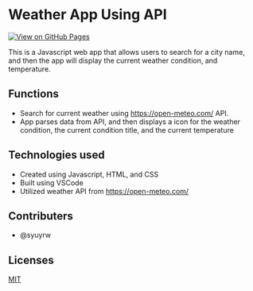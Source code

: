 # Weather App Using API

[![View on GitHub Pages](https://img.shields.io/badge/Live%20Demo-WeatherApp-blue?style=for-the-badge)](https://syuyrw.github.io/Weather-App-using-API/)

This is a Javascript web app that allows users to search for a city name, and then the app will display the current weather condition, and temperature.


## Functions

- Search for current weather using https://open-meteo.com/ API.
- App parses data from API, and then displays a icon for the weather condition, the current condition title, and the current temperature

## Technologies used

- Created using Javascript, HTML, and CSS
- Built using VSCode
- Utilized weather API from https://open-meteo.com/

## Contributers

- @syuyrw

## Licenses

[MIT](license.txt)
